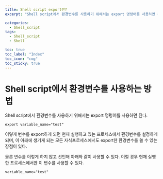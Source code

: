 ```yaml
---
title: Shell script export란?
excerpt: "Shell script에서 환경변수를 사용하기 위해서는 export 명령어를 사용하면 된다. "

categories:
  - Shell_script
tags:
  - Shell_script
  - Shell

toc: true
toc_label: "Index"
toc_icon: "cog"
toc_sticky: true
---
```


# Shell script에서 환경변수를 사용하는 방법
Shell script에서 환경변수를 사용하기 위해서는 export 명령어를 사용하면 된다. 
```
export variable_name="test"
```
이렇게 변수를 export하게 되면 현재 실행하고 있는 프로세스에서 환경변수를 설정하게 되며, 이 아래에 생기게 되는 모든 자식프로세스에서도 export한 환경변수를 쓸 수 있는 장점이 있다.

물론 변수를 이렇게 하지 않고 선언해 아래와 같이 사용할 수 있다. 이럴 경우 현재 실행한 프로세스에서만 이 변수를 사용할 수 있다. 

```
variable_name="test"
```
